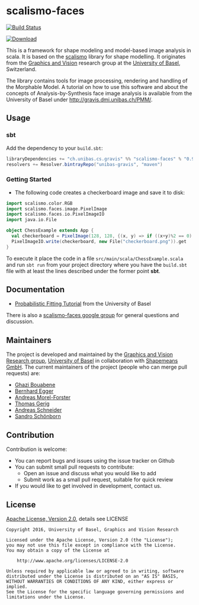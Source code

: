 scalismo-faces
==============

[![Build Status](https://travis-ci.org/unibas-gravis/scalismo-faces.svg?branch=master)](https://travis-ci.org/unibas-gravis/scalismo-faces)

[![Download](https://api.bintray.com/packages/unibas-gravis/maven/scalismo-faces/images/download.svg) ](https://bintray.com/unibas-gravis/maven/scalismo-faces/_latestVersion)
 
This is a framework for shape modeling and model-based image analysis in scala.
It is based on the [scalismo](https://github.com/unibas-gravis/scalismo)
library for shape modelling. It originates from the [Graphics
and Vision](http://gravis.cs.unibas.ch) research group at the [University of
Basel](http://www.unibas.ch), Switzerland.

The library contains tools for image processing, rendering and handling of the Morphable Model. A tutorial on how to use this software and about the concepts of Analysis-by-Synthesis face image analysis is available from the University of Basel under http://gravis.dmi.unibas.ch/PMM/.

Usage
-----

### sbt

Add the dependency to your `build.sbt`:

```scala
libraryDependencies += "ch.unibas.cs.gravis" %% "scalismo-faces" % "0.9.0"
resolvers += Resolver.bintrayRepo("unibas-gravis", "maven")
```

### Getting Started

- The following code creates a checkerboard image and save it to disk:

```scala
import scalismo.color.RGB
import scalismo.faces.image.PixelImage
import scalismo.faces.io.PixelImageIO
import java.io.File

object ChessExample extends App {
  val checkerboard = PixelImage(128, 128, {(x, y) => if ((x+y)%2 == 0) RGB.White else RGB.Black})
  PixelImageIO.write(checkerboard, new File("checkerboard.png")).get
}
```
To execute it place the code in a file `src/main/scala/ChessExample.scala` and run `sbt run` from your project directory where you have the `build.sbt` file with at least the lines described under the former point **sbt**.

Documentation
-------------

- [Probabilistic Fitting Tutorial](http://gravis.dmi.unibas.ch/PMM/) from the University of Basel

There is also a [scalismo-faces google group](https://groups.google.com/forum/#!forum/scalismo-faces) for general questions and discussion.

Maintainers
-----------

The project is developed and maintained by the [Graphics and Vision Research group](https://gravis.dmi.unibas.ch), [University of Basel](https://www.unibas.ch) in collaboration with [Shapemeans GmbH](https://www.shapemeans.com).
The current maintainers of the project (people who can merge pull requests) are: 

* [Ghazi Bouabene](https://github.com/ghazi-bouabene)
* [Bernhard Egger](https://github.com/BernhardEgger)
* [Andreas Morel-Forster](https://github.com/Andreas-Forster)
* [Thomas Gerig](https://github.com/gerith)
* [Andreas Schneider](https://github.com/andreas-schneider)
* [Sandro Schönborn](https://github.com/sschoenborn)

Contribution
------------

Contribution is welcome:

- You can report bugs and issues using the issue tracker on Github
- You can submit small pull requests to contribute:
    - Open an issue and discuss what you would like to add
    - Submit work as a small pull request, suitable for quick review
- If you would like to get involved in development, contact us.

License
-------

[Apache License, Version 2.0](https://www.apache.org/licenses/LICENSE-2.0), details see LICENSE

    Copyright 2016, University of Basel, Graphics and Vision Research

    Licensed under the Apache License, Version 2.0 (the "License");
    you may not use this file except in compliance with the License.
    You may obtain a copy of the License at

        http://www.apache.org/licenses/LICENSE-2.0

    Unless required by applicable law or agreed to in writing, software
    distributed under the License is distributed on an "AS IS" BASIS,
    WITHOUT WARRANTIES OR CONDITIONS OF ANY KIND, either express or implied.
    See the License for the specific language governing permissions and
    limitations under the License.
